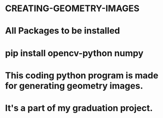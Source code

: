 # CREATING-GEOMETRY-IMAGES 

# All Packages to be installed 

# pip install opencv-python numpy 

# This coding python program is made for generating geometry images.

# It's a part of my graduation project.

